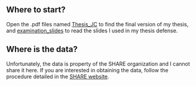 ## Where to start?
Open the .pdf files named [Thesis_JC](Thesis_JC.pdf) to find the final version of my thesis, and [examination_slides](examination_slides.pdf) to read the slides I used in my thesis defense. 

## Where is the data?
Unfortunately, the data is property of the SHARE organization and I cannot share it here. If you are interested in obtaining the data, follow the procedure detailed in the [SHARE website](https://share-eric.eu/).

